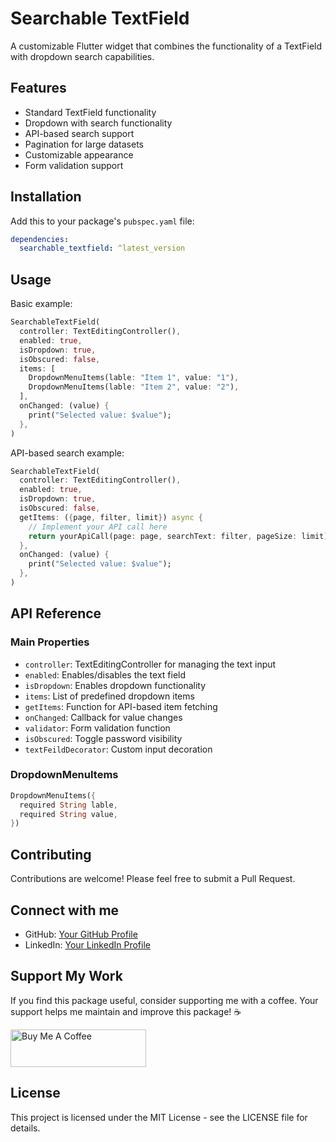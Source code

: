 <!--
This README describes the package. If you publish this package to pub.dev,
this README's contents appear on the landing page for your package.

For information about how to write a good package README, see the guide for
[writing package pages](https://dart.dev/tools/pub/writing-package-pages).

For general information about developing packages, see the Dart guide for
[creating packages](https://dart.dev/guides/libraries/create-packages)
and the Flutter guide for
[developing packages and plugins](https://flutter.dev/to/develop-packages).
-->

# Searchable TextField

A customizable Flutter widget that combines the functionality of a TextField with dropdown search capabilities.

## Features

- Standard TextField functionality
- Dropdown with search functionality
- API-based search support
- Pagination for large datasets
- Customizable appearance
- Form validation support

## Installation

Add this to your package's `pubspec.yaml` file:

```yaml
dependencies:
  searchable_textfield: ^latest_version
```

## Usage

Basic example:

```dart
SearchableTextField(
  controller: TextEditingController(),
  enabled: true,
  isDropdown: true,
  isObscured: false,
  items: [
    DropdownMenuItems(lable: "Item 1", value: "1"),
    DropdownMenuItems(lable: "Item 2", value: "2"),
  ],
  onChanged: (value) {
    print("Selected value: $value");
  },
)
```

API-based search example:

```dart
SearchableTextField(
  controller: TextEditingController(),
  enabled: true,
  isDropdown: true,
  isObscured: false,
  getItems: ({page, filter, limit}) async {
    // Implement your API call here
    return yourApiCall(page: page, searchText: filter, pageSize: limit);
  },
  onChanged: (value) {
    print("Selected value: $value");
  },
)
```

## API Reference

### Main Properties

- `controller`: TextEditingController for managing the text input
- `enabled`: Enables/disables the text field
- `isDropdown`: Enables dropdown functionality
- `items`: List of predefined dropdown items
- `getItems`: Function for API-based item fetching
- `onChanged`: Callback for value changes
- `validator`: Form validation function
- `isObscured`: Toggle password visibility
- `textFeildDecorator`: Custom input decoration

### DropdownMenuItems

```dart
DropdownMenuItems({
  required String lable,
  required String value,
})
```

## Contributing

Contributions are welcome! Please feel free to submit a Pull Request.

## Connect with me

- GitHub: [Your GitHub Profile](https://github.com/HKAY1)
- LinkedIn: [Your LinkedIn Profile](https://www.linkedin.com/in/harsh-kumar-b8034020a?utm_source=share&utm_campaign=share_via&utm_content=profile&utm_medium=android_app)

## Support My Work

If you find this package useful, consider supporting me with a coffee. Your support helps me maintain and improve this package! ☕️

<div style="align:center">
  <a href="https://buymeacoffee.com/harsh001" target="_blank">
    <img src="https://cdn.buymeacoffee.com/buttons/v2/default-yellow.png" alt="Buy Me A Coffee" style="height: 60px !important;width: 217px !important;">
  </a>
</div>

## License

This project is licensed under the MIT License - see the LICENSE file for details.
